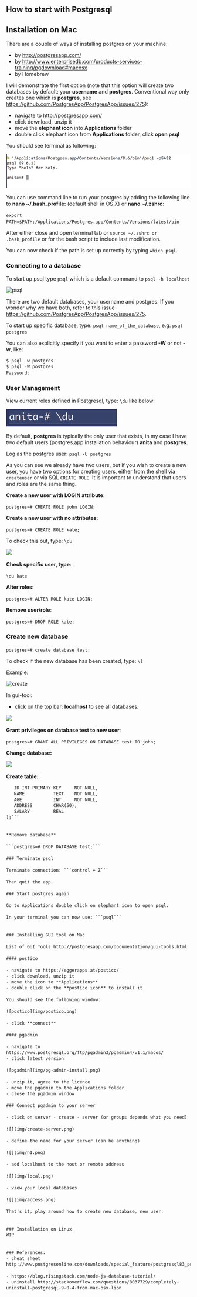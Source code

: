 ## How to start with Postgresql

## Installation on Mac

There are a couple of ways of installing postgres on your machine:
- by http://postgresapp.com/
- by http://www.enterprisedb.com/products-services-training/pgdownload#macosx
- by Homebrew

I will demonstrate the first option (note that this option will create two databases by default: your **username** and **postgres**. Conventional way only creates one which is **postgres**, see https://github.com/PostgresApp/PostgresApp/issues/275):

- navigate to http://postgresapp.com/
- click download, unzip it
- move the **elephant icon** into **Applications** folder
- double click elephant icon from **Applications** folder, click **open psql**

You should see terminal as following:

![terminal](img/bash-pg.png)

You can use command line to run your postgres by adding the following line to **nano ~/.bash_profile:** (default shell in OS X) or **nano ~/.zshrc**:

```export PATH=$PATH:/Applications/Postgres.app/Contents/Versions/latest/bin```

After either close and open terminal tab or ```source ~/.zshrc or .bash_profile``` or  for the bash script to include last modification.

You can now check if the path is set up correctly by typing ```which psql```.

### Connecting to a database

To start up psql type ```psql``` which is a default command to ```psql -h localhost```

![psql](img/psql.png)

There are two default databases, your username and postgres. If you wonder why we have both, refer to this issue https://github.com/PostgresApp/PostgresApp/issues/275.

To start up specific database, type: ```psql name_of_the_database```, e.g: ```psql postgres```

You can also explicitly specify if you want to enter a password **-W** or not **-w**, like:

```js
$ psql -w postgres
$ psql -W postgres
Password:
```
### User Management

View current roles defined in Postgresql, type: ```\du``` like below:

![roles](img/roles.png)

By default, **postgres** is typically the only user that exists, in my case I have two default users (postgres.app installation behaviour) **anita** and **postgres**.

Log as the postgres user: ```psql -U postgres```

As you can see we already have two users, but if you wish to create a new user, you have two options for creating users, either from the shell via ```createuser``` or via SQL ```CREATE ROLE```.
It is important to understand that users and roles are the same thing.

**Create a new user with LOGIN attribute**:

```postgres=# CREATE ROLE john LOGIN;```

**Create a new user with no attributes**:

```postgres=# CREATE ROLE kate;```

To check this out, type: ```\du```

![](img/roles1.png)

**Check specific user, type**:

```\du kate```


**Alter roles**:

```postgres=# ALTER ROLE kate LOGIN;```

**Remove user/role**:

```postgres=# DROP ROLE kate;```

### Create new database

```postgres=# create database test;```

To check if the new database has been created, type: ```\l```

Example:

![create](img/create.png)

In gui-tool:
- click on the top bar: **localhost** to see all databases:

![](img/gui-db1.png)

**Grant privileges on database test to new user**:

```postgres=# GRANT ALL PRIVILEGES ON DATABASE test TO john;```

**Change database:**

![](img/connect.png)

**Create table:**

```CREATE TABLE COMPANY(
   ID INT PRIMARY KEY     NOT NULL,
   NAME           TEXT    NOT NULL,
   AGE            INT     NOT NULL,
   ADDRESS        CHAR(50),
   SALARY         REAL
);```


**Remove database**

```postgres=# DROP DATABASE test;```

### Terminate psql

Terminate connection: ```control + Z```

Then quit the app.

### Start postgres again

Go to Applications double click on elephant icon to open psql.

In your terminal you can now use: ```psql```


### Installing GUI tool on Mac

List of GUI Tools http://postgresapp.com/documentation/gui-tools.html

#### postico

- navigate to https://eggerapps.at/postico/
- click download, unzip it
- move the icon to **Applications**
- double click on the **postico icon** to install it

You should see the following window:

![postico](img/postico.png)

- click **connect**

#### pgadmin

- navigate to https://www.postgresql.org/ftp/pgadmin3/pgadmin4/v1.1/macos/
- click latest version

![pgadmin](img/pg-admin-install.png)

- unzip it, agree to the licence
- move the pgadmin to the Applications folder
- close the pgadmin window

### Connect pgadmin to your server

- click on server - create - server (or groups depends what you need)

![](img/create-server.png)

- define the name for your server (can be anything)

![](img/h1.png)

- add localhost to the host or remote address

![](img/local.png)

- view your local databases

![](img/access.png)

That's it, play around how to create new database, new user.


### Installation on Linux
WIP


### References:
- cheat sheet http://www.postgresonline.com/downloads/special_feature/postgresql83_psql_cheatsheet.pdf

- https://blog.risingstack.com/node-js-database-tutorial/
- uninstall http://stackoverflow.com/questions/8037729/completely-uninstall-postgresql-9-0-4-from-mac-osx-lion
